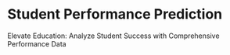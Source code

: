 # Student Performance Prediction
Elevate Education: Analyze Student Success with Comprehensive Performance Data
